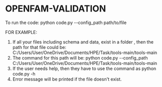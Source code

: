# OPENFAM-VALIDATION
To run the code:
  python code.py --config_path path/to/file
 
FOR EXAMPLE:
 1. If all your files including schema and data, exist in a folder , then the path for that file could be: C:/Users/User/OneDrive/Documents/HPE/Task/tools-main/tools-main
 2. The command for this path will be: python code.py --config_path C:/Users/User/OneDrive/Documents/HPE/Task/tools-main/tools-main
 3. If the user needs help, then they have to use the command as python code.py -h
 4. Error message will be printed if the file doesn't exist.
  
